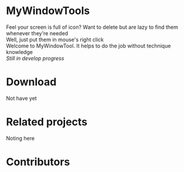 # MyWindowTools
Feel your screen is full of icon?
Want to delete but are lazy to find them whenever they're needed<br>
Well, just put them in mouse's right click<br>
Welcome to MyWindowTool. It helps to do the job without technique knowledge<br>
*Still in develop progress*

# Download<br>
Not have yet

# Related projects<br>
Noting here

# Contributors<br>
